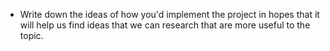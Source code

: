 - Write down the ideas of how you'd implement the project in hopes that it will help us find ideas that we can research that are more useful to the topic.
